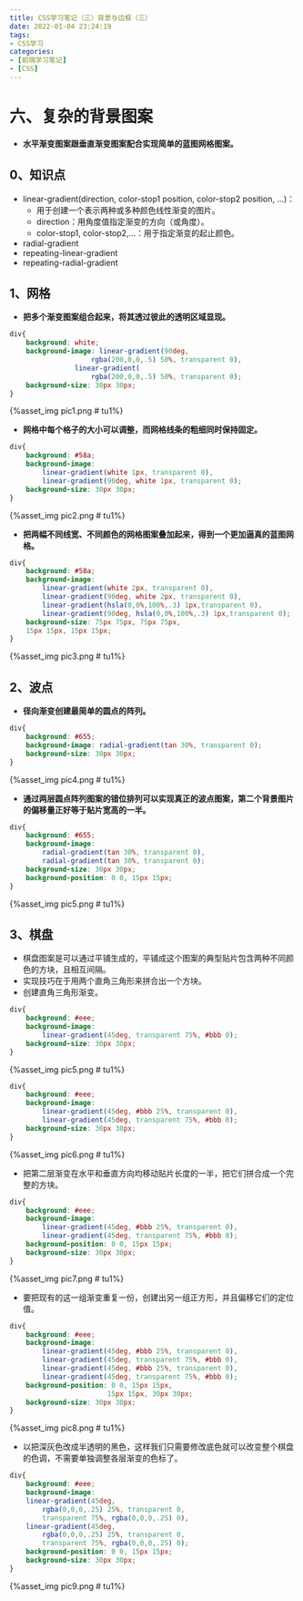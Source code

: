 ```yaml
---
title: CSS学习笔记（三）背景与边框（三）
date: 2022-01-04 23:24:19
tags:
- CSS学习
categories:
- [前端学习笔记]
- [CSS]
---
```


# 六、复杂的背景图案

* **水平渐变图案跟垂直渐变图案配合实现简单的蓝图网格图案。**

## 0、知识点

* linear-gradient(direction, color-stop1 position, color-stop2  position, ...)：
    * 用于创建一个表示两种或多种颜色线性渐变的图片。
    * direction：用角度值指定渐变的方向（或角度）。
    * color-stop1, color-stop2,...：用于指定渐变的起止颜色。
* radial-gradient
* repeating-linear-gradient
* repeating-radial-gradient

## 1、网格

* **把多个渐变图案组合起来，将其透过彼此的透明区域显现。**

```css
div{
    background: white;
    background-image: linear-gradient(90deg,
                    rgba(200,0,0,.5) 50%, transparent 0),
                linear-gradient(
                    rgba(200,0,0,.5) 50%, transparent 0);
    background-size: 30px 30px;
}
```

{%asset_img pic1.png # tu1%}

* **网格中每个格子的大小可以调整，而网格线条的粗细同时保持固定。**

```css
div{
    background: #58a;
    background-image:
        linear-gradient(white 1px, transparent 0),
        linear-gradient(90deg, white 1px, transparent 0);
    background-size: 30px 30px;
}
```

{%asset_img pic2.png # tu1%}

* **把两幅不同线宽、不同颜色的网格图案叠加起来，得到一个更加逼真的蓝图网格。**

```css
div{
    background: #58a;
    background-image:
        linear-gradient(white 2px, transparent 0),
        linear-gradient(90deg, white 2px, transparent 0),
        linear-gradient(hsla(0,0%,100%,.3) 1px,transparent 0),
        linear-gradient(90deg, hsla(0,0%,100%,.3) 1px,transparent 0);
    background-size: 75px 75px, 75px 75px,
    15px 15px, 15px 15px;
}
```

{%asset_img pic3.png # tu1%}

## 2、波点

* **径向渐变创建最简单的圆点的阵列。**

```css
div{
    background: #655;
    background-image: radial-gradient(tan 30%, transparent 0);
    background-size: 30px 30px;
}
```

{%asset_img pic4.png # tu1%}

* **通过两层圆点阵列图案的错位排列可以实现真正的波点图案，第二个背景图片的偏移量正好等于贴片宽高的一半。**

```css
div{
    background: #655;
    background-image: 
        radial-gradient(tan 30%, transparent 0),
        radial-gradient(tan 30%, transparent 0);
    background-size: 30px 30px;
    background-position: 0 0, 15px 15px;
}
```

{%asset_img pic5.png # tu1%}

## 3、棋盘

* 棋盘图案是可以通过平铺生成的，平铺成这个图案的典型贴片包含两种不同颜色的方块，且相互间隔。
* 实现技巧在于用两个直角三角形来拼合出一个方块。
* 创建直角三角形渐变。

```css
div{
    background: #eee;
    background-image:
        linear-gradient(45deg, transparent 75%, #bbb 0);
    background-size: 30px 30px;
}
```

{%asset_img pic5.png # tu1%}

```css
div{
    background: #eee;
    background-image:
        linear-gradient(45deg, #bbb 25%, transparent 0),
        linear-gradient(45deg, transparent 75%, #bbb 0);
    background-size: 30px 30px;
}
```

{%asset_img pic6.png # tu1%}

* 把第二层渐变在水平和垂直方向均移动贴片长度的一半，把它们拼合成一个完整的方块。

```css
div{
    background: #eee;
    background-image:
        linear-gradient(45deg, #bbb 25%, transparent 0),
        linear-gradient(45deg, transparent 75%, #bbb 0);
    background-position: 0 0, 15px 15px;
    background-size: 30px 30px;
}
```

{%asset_img pic7.png # tu1%}

* 要把现有的这一组渐变重复一份，创建出另一组正方形，并且偏移它们的定位值。

```css
div{
    background: #eee;
    background-image:
        linear-gradient(45deg, #bbb 25%, transparent 0),
        linear-gradient(45deg, transparent 75%, #bbb 0),
        linear-gradient(45deg, #bbb 25%, transparent 0),
        linear-gradient(45deg, transparent 75%, #bbb 0);
    background-position: 0 0, 15px 15px,
                        15px 15px, 30px 30px;
    background-size: 30px 30px;
}
```

{%asset_img pic8.png # tu1%}

* 以把深灰色改成半透明的黑色，这样我们只需要修改底色就可以改变整个棋盘的色调，不需要单独调整各层渐变的色标了。

```css
div{
    background: #eee;
    background-image:
    linear-gradient(45deg,
        rgba(0,0,0,.25) 25%, transparent 0,
        transparent 75%, rgba(0,0,0,.25) 0),
    linear-gradient(45deg,
        rgba(0,0,0,.25) 25%, transparent 0,
        transparent 75%, rgba(0,0,0,.25) 0);
    background-position: 0 0, 15px 15px;
    background-size: 30px 30px;
}
```

{%asset_img pic9.png # tu1%}